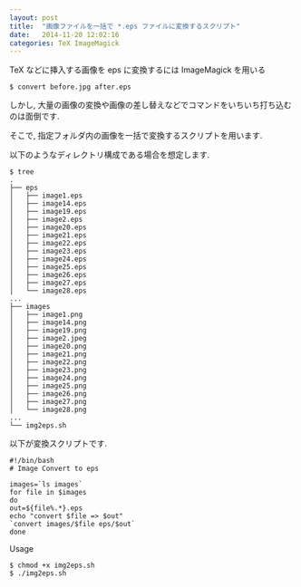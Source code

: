 ```yaml
---
layout: post
title:  "画像ファイルを一括で *.eps ファイルに変換するスクリプト"
date:   2014-11-20 12:02:16
categories: TeX ImageMagick
---
```

TeX などに挿入する画像を eps に変換するには ImageMagick を用いる

```
$ convert before.jpg after.eps
```

しかし, 大量の画像の変換や画像の差し替えなどでコマンドをいちいち打ち込むのは面倒です.

そこで, 指定フォルダ内の画像を一括で変換するスクリプトを用います.

以下のようなディレクトリ構成である場合を想定します.

```
$ tree
.
├── eps
│   ├── image1.eps
│   ├── image14.eps
│   ├── image19.eps
│   ├── image2.eps
│   ├── image20.eps
│   ├── image21.eps
│   ├── image22.eps
│   ├── image23.eps
│   ├── image24.eps
│   ├── image25.eps
│   ├── image26.eps
│   ├── image27.eps
│   └── image28.eps
...
├── images
│   ├── image1.png
│   ├── image14.png
│   ├── image19.png
│   ├── image2.jpeg
│   ├── image20.png
│   ├── image21.png
│   ├── image22.png
│   ├── image23.png
│   ├── image24.png
│   ├── image25.png
│   ├── image26.png
│   ├── image27.png
│   └── image28.png
...
└── img2eps.sh
```

以下が変換スクリプトです.

```
#!/bin/bash
# Image Convert to eps

images=`ls images`
for file in $images
do
out=${file%.*}.eps
echo "convert $file => $out"
`convert images/$file eps/$out`
done
```

Usage

```
$ chmod +x img2eps.sh
$ ./img2eps.sh
```
